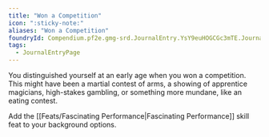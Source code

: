 ```yaml
---
title: "Won a Competition"
icon: ":sticky-note:"
aliases: "Won a Competition"
foundryId: Compendium.pf2e.gmg-srd.JournalEntry.YsY9euHOGCGc3mTE.JournalEntryPage.kzu67Yn2OjXBwwyE
tags:
  - JournalEntryPage
---
```

You distinguished yourself at an early age when you won a competition. This might have been a martial contest of arms, a showing of apprentice magicians, high-stakes gambling, or something more mundane, like an eating contest.

Add the [[Feats/Fascinating Performance|Fascinating Performance]] skill feat to your background options.